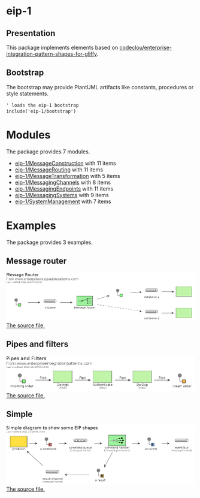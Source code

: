 # eip-1

## Presentation
This package implements elements based on [codeclou/enterprise-integration-pattern-shapes-for-gliffy](https://github.com/codeclou/enterprise-integration-pattern-shapes-for-gliffy).

## Bootstrap

The bootstrap may provide PlantUML artifacts like constants, procedures or style statements.

```plantuml
' loads the eip-1 bootstrap
include('eip-1/bootstrap')
```



# Modules

The package provides 7 modules.

- [eip-1/MessageConstruction](../eip-1/MessageConstruction/README.md) with 11 items
- [eip-1/MessageRouting](../eip-1/MessageRouting/README.md) with 11 items
- [eip-1/MessageTransformation](../eip-1/MessageTransformation/README.md) with 5 items
- [eip-1/MessagingChannels](../eip-1/MessagingChannels/README.md) with 8 items
- [eip-1/MessagingEndpoints](../eip-1/MessagingEndpoints/README.md) with 11 items
- [eip-1/MessagingSystems](../eip-1/MessagingSystems/README.md) with 9 items
- [eip-1/SystemManagement](../eip-1/SystemManagement/README.md) with 7 items



# Examples

The package provides 3 examples.

## Message router

![Message router](../eip-1/message_router.png)<br>
[The source file.](../eip-1/message_router.puml)

## Pipes and filters

![Pipes and filters](../eip-1/pipes_and_filters.png)<br>
[The source file.](../eip-1/pipes_and_filters.puml)

## Simple

![Simple](../eip-1/simple.png)<br>
[The source file.](../eip-1/simple.puml)




